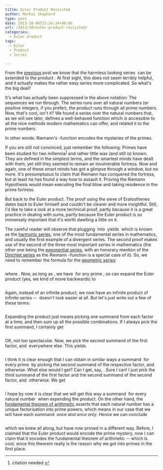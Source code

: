 ```yaml
---
title: Euler Product Revisited
author: Markus Shepherd
type: post
date: 2013-10-06T22:24:34+00:00
url: /2013/10/euler-product-revisited/
categories:
  - Euler product
tags:
  - Euler
  - Product
  - Series

---
```

From the [previous][1] post we know that the harmless looking series <span class='MathJax_Preview'><img src='http://localhost:8885/riemannhypothesis.info/wp-content/plugins/latex/cache/tex_19a97ba2e107df01d3324f0e09e8860f.gif' style='vertical-align: middle; border: none; ' class='tex' alt="" /></span> can be extended to the product <span class='MathJax_Preview'><img src='http://localhost:8885/riemannhypothesis.info/wp-content/plugins/latex/cache/tex_97000f7ee0408847984e6a295388897d.gif' style='vertical-align: middle; border: none; ' class='tex' alt="" /></span>. At first sight, this does not seem terribly helpful, and it actually makes the rather easy series more complicated. So what's the big deal?

It's what has actually been suppressed in the above notation: The sequences we run through. The series runs over all natural numbers (or positive integers, if you prefer), the product runs through all prime numbers. Now, that's cool, isn't it? We found a series over the natural numbers that, as we will see later, defines a well-behaved function which is accessible to all the nice methods modern mathematics can offer, and related it to the prime numbers.

In other words: Riemann's <span class='MathJax_Preview'><img src='http://localhost:8885/riemannhypothesis.info/wp-content/plugins/latex/cache/tex_3c22ba7aade15ea2b2852cd51bb4d6d4.gif' style='vertical-align: middle; border: none; ' class='tex' alt="" /></span>-function encodes the mysteries of the primes.<!--more-->

If you are still not convinced, just remember the following: Primes have been studied for two millennia<sup id="rf1-33"><a href="#fn1-33" title="citation needed" rel="footnote">1</a></sup> and rather little was (and still is) known. They are defined in the simplest terms, and the smartest minds have dealt with them, yet still they seemed to remain an invulnerable fortress. Now and again, one of these smart minds has got a glimpse through a window, but no more. It's presumptuous to claim that Riemann has conquered the fortress, but at least he has found a way how to assault it. Proving the Riemann Hypothesis would mean executing the final blow and taking residence in the prime fortress.

But back to the Euler product. The proof using the sieve of Eratosthenes dates back to Euler himself and couldn't be clearer and more insightful. Still, I'd like to take a look at a more technical proof, partly because it is a great practice in dealing with sums, partly because the Euler product is so immensely important that it's worth dwelling a little on it.

The careful reader will observe that plugging <span class='MathJax_Preview'><img src='http://localhost:8885/riemannhypothesis.info/wp-content/plugins/latex/cache/tex_73bbe012edfb61eca43444d61fefe937.gif' style='vertical-align: middle; border: none; padding-bottom:1px;' class='tex' alt="" /></span> into <span class='MathJax_Preview'><img src='http://localhost:8885/riemannhypothesis.info/wp-content/plugins/latex/cache/tex_82a19a183ea387e48e91dbd98d8c989b.gif' style='vertical-align: middle; border: none; ' class='tex' alt="" /></span> yields <span class='MathJax_Preview'><img src='http://localhost:8885/riemannhypothesis.info/wp-content/plugins/latex/cache/tex_8fdc675cab14fa8d6fd72dd80a767475.gif' style='vertical-align: middle; border: none; ' class='tex' alt="" /></span> which is known as the <a href="http://en.wikipedia.org/wiki/Harmonic_series_(mathematics)" target="_blank">harmonic series</a>, one of the most fundamental series in mathematics, and usually the first example of a divergent series. The second proof makes use of the second of the three most important series in mathematics (the other one being the <a href="http://en.wikipedia.org/wiki/Exponential_function" target="_blank">exponential series</a>, with an honorary mention of the <a href="http://en.wikipedia.org/wiki/Dirichlet_series" target="_blank">Dirichlet series</a> as the Riemann <span class='MathJax_Preview'><img src='http://localhost:8885/riemannhypothesis.info/wp-content/plugins/latex/cache/tex_3c22ba7aade15ea2b2852cd51bb4d6d4.gif' style='vertical-align: middle; border: none; ' class='tex' alt="" /></span>-function is a special case of it). So, we need to remember the formula for the <a href="http://en.wikipedia.org/wiki/Geometric_series" target="_blank">geometric series</a>:

<p style='text-align:center;'>
  <span class='MathJax_Preview'><img src='http://localhost:8885/riemannhypothesis.info/wp-content/plugins/latex/cache/tex_ed771029ff906c3008f1d7ada240fbd4.gif' style='vertical-align: middle; border: none;' class='tex' alt="" /></span>
</p>

where <span class='MathJax_Preview'><img src='http://localhost:8885/riemannhypothesis.info/wp-content/plugins/latex/cache/tex_a1c2ce42ff27983965d1d690d742615a.gif' style='vertical-align: middle; border: none; ' class='tex' alt="" /></span>. Now, as long as <span class='MathJax_Preview'><img src='http://localhost:8885/riemannhypothesis.info/wp-content/plugins/latex/cache/tex_aac7aa6fd4216f20d11bec700bdf5749.gif' style='vertical-align: middle; border: none; ' class='tex' alt="" /></span>, we have <span class='MathJax_Preview'><img src='http://localhost:8885/riemannhypothesis.info/wp-content/plugins/latex/cache/tex_21c1bdf46062167276721803f8e4de04.gif' style='vertical-align: middle; border: none; ' class='tex' alt="" /></span> for any prime <span class='MathJax_Preview'><img src='http://localhost:8885/riemannhypothesis.info/wp-content/plugins/latex/cache/tex_83878c91171338902e0fe0fb97a8c47a.gif' style='vertical-align: middle; border: none; padding-bottom:1px;' class='tex' alt="" /></span>, so can expand the Euler product (yes, we kind of move backwards) to

<p style='text-align:center;'>
  <span class='MathJax_Preview'><img src='http://localhost:8885/riemannhypothesis.info/wp-content/plugins/latex/cache/tex_52efe955d440e4a4a4eeba1fc06c99e4.gif' style='vertical-align: middle; border: none;' class='tex' alt="" /></span>
</p>

Again, instead of an infinite product, we now have an infinite product of infinite series --  doesn't look easier at all. But let's just write out a few of these terms:

<p style='text-align:center;'>
  <span class='MathJax_Preview'><img src='http://localhost:8885/riemannhypothesis.info/wp-content/plugins/latex/cache/tex_15108704cf04f0e690d30ace96d166bb.gif' style='vertical-align: middle; border: none;' class='tex' alt="" /></span>
</p>

Expanding the product just means picking one summand from each factor at a time, and then sum up all the possible combinations. If I always pick the first summand, I certainly get

<p style='text-align:center;'>
  <span class='MathJax_Preview'><img src='http://localhost:8885/riemannhypothesis.info/wp-content/plugins/latex/cache/tex_29904ebc2f10b87529337984e3867bf8.gif' style='vertical-align: middle; border: none;' class='tex' alt="" /></span>
</p>

OK, not too spectacular. Now, we pick the second summand of the first factor, and <span class='MathJax_Preview'><img src='http://localhost:8885/riemannhypothesis.info/wp-content/plugins/latex/cache/tex_c4ca4238a0b923820dcc509a6f75849b.gif' style='vertical-align: middle; border: none; padding-bottom:1px;' class='tex' alt="" /></span> everywhere else. This yields

<p style='text-align:center;'>
  <span class='MathJax_Preview'><img src='http://localhost:8885/riemannhypothesis.info/wp-content/plugins/latex/cache/tex_995e3affd6bc5a92c411c00d2b9e41f9.gif' style='vertical-align: middle; border: none;' class='tex' alt="" /></span>
</p>

I think it is clear enough that I can obtain in similar ways a summand <span class='MathJax_Preview'><img src='http://localhost:8885/riemannhypothesis.info/wp-content/plugins/latex/cache/tex_0a3016839173a5802586efe4e2dd3d25.gif' style='vertical-align: middle; border: none; ' class='tex' alt="" /></span> for every prime <span class='MathJax_Preview'><img src='http://localhost:8885/riemannhypothesis.info/wp-content/plugins/latex/cache/tex_83878c91171338902e0fe0fb97a8c47a.gif' style='vertical-align: middle; border: none; padding-bottom:1px;' class='tex' alt="" /></span> by picking the second summand of the respective factor, and <span class='MathJax_Preview'><img src='http://localhost:8885/riemannhypothesis.info/wp-content/plugins/latex/cache/tex_c4ca4238a0b923820dcc509a6f75849b.gif' style='vertical-align: middle; border: none; padding-bottom:1px;' class='tex' alt="" /></span> otherwise. What else would I get? Can I get, say, <span class='MathJax_Preview'><img src='http://localhost:8885/riemannhypothesis.info/wp-content/plugins/latex/cache/tex_68f999cbea59b0bb3b01152928b4e50f.gif' style='vertical-align: middle; border: none; ' class='tex' alt="" /></span>. Sure I can! I just pick the third summand of the first factor and the second summand of the second factor, and <span class='MathJax_Preview'><img src='http://localhost:8885/riemannhypothesis.info/wp-content/plugins/latex/cache/tex_c4ca4238a0b923820dcc509a6f75849b.gif' style='vertical-align: middle; border: none; padding-bottom:1px;' class='tex' alt="" /></span> otherwise. We get

<p style='text-align:center;'>
  <span class='MathJax_Preview'><img src='http://localhost:8885/riemannhypothesis.info/wp-content/plugins/latex/cache/tex_4e49109e87d1794e859a9d23f741b96f.gif' style='vertical-align: middle; border: none;' class='tex' alt="" /></span>
</p>

I hope by now it is clear that we will get this way a summand <span class='MathJax_Preview'><img src='http://localhost:8885/riemannhypothesis.info/wp-content/plugins/latex/cache/tex_e129757d575b978841cace34bfd51503.gif' style='vertical-align: middle; border: none; padding-bottom:1px;' class='tex' alt="" /></span> for every natural number <span class='MathJax_Preview'><img src='http://localhost:8885/riemannhypothesis.info/wp-content/plugins/latex/cache/tex_7b8b965ad4bca0e41ab51de7b31363a1.gif' style='vertical-align: middle; border: none; padding-bottom:2px;' class='tex' alt="" /></span> when expending the product. On the other hand, the <a href="http://en.wikipedia.org/wiki/Fundamental_theorem_of_arithmetic" target="_blank">fundamental theorem of arithmetic</a> asserts that each natural number has a unique factorisation into prime powers, which means in our case that we will have each summand <span class='MathJax_Preview'><img src='http://localhost:8885/riemannhypothesis.info/wp-content/plugins/latex/cache/tex_e129757d575b978841cace34bfd51503.gif' style='vertical-align: middle; border: none; padding-bottom:1px;' class='tex' alt="" /></span> once _and once only_. Hence we can conclude

<p style='text-align:center;'>
  <span class='MathJax_Preview'><img src='http://localhost:8885/riemannhypothesis.info/wp-content/plugins/latex/cache/tex_d4d884097ef1649bf62e2bc7de0c230b.gif' style='vertical-align: middle; border: none;' class='tex' alt="" /></span>
</p>

which we knew all along, but have now proved in a different way. Before, I claimed that the Euler product would encode the prime mystery, now I can claim that it encodes the fundamental theorem of arithmetic -- which is cool, since this theorem really is the reason why we got into primes in the first place.

<hr class="footnotes" />

<ol class="footnotes">
  <li id="fn1-33">
    <p>
      citation needed&nbsp;<a href="#rf1-33" class="backlink" title="Jump back to footnote 1 in the text.">&#8617;</a>
    </p>
  </li>
</ol>

 [1]: http://www.riemannhypothesis.info/2013/09/in-the-beginning-there-was-eulers-formula/ "In the Beginning, There Was... Euler's Formula!"